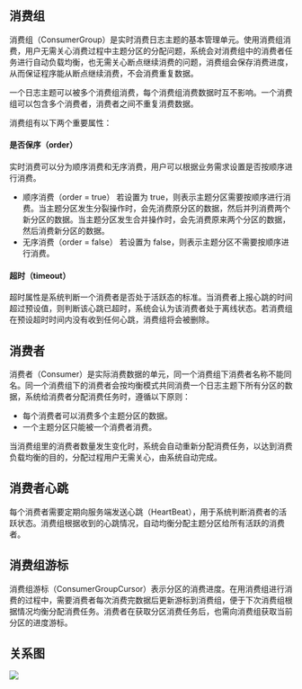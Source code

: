 ## 消费组

消费组（ConsumerGroup）是实时消费日志主题的基本管理单元。使用消费组消费，用户无需关心消费过程中主题分区的分配问题，系统会对消费组中的消费者任务进行自动负载均衡，也无需关心断点继续消费的问题，消费组会保存消费进度，从而保证程序能从断点继续消费，不会消费重复数据。

一个日志主题可以被多个消费组消费，每个消费组消费数据时互不影响。一个消费组可以包含多个消费者，消费者之间不重复消费数据。

消费组有以下两个重要属性：

#### 是否保序（order）
  实时消费可以分为顺序消费和无序消费，用户可以根据业务需求设置是否按顺序进行消费。
  - 顺序消费（order = true）
    若设置为 true，则表示主题分区需要按顺序进行消费。当主题分区发生分裂操作时，会先消费原分区的数据，然后并列消费两个新分区的数据。当主题分区发生合并操作时，会先消费原来两个分区的数据，然后消费新分区的数据。
  - 无序消费（order = false）
    若设置为 false，则表示主题分区不需要按顺序进行消费。

#### 超时（timeout）
  超时属性是系统判断一个消费者是否处于活跃态的标准。当消费者上报心跳的时间超过预设值，则判断该心跳已超时，系统会认为该消费者处于离线状态。若消费组在预设超时时间内没有收到任何心跳，消费组将会被删除。



## 消费者

消费者（Consumer）是实际消费数据的单元，同一个消费组下消费者名称不能同名。同一个消费组下的消费者会按均衡模式共同消费一个日志主题下所有分区的数据，系统给消费者分配消费任务时，遵循以下原则：

- 每个消费者可以消费多个主题分区的数据。
- 一个主题分区只能被一个消费者消费。

当消费组里的消费者数量发生变化时，系统会自动重新分配消费任务，以达到消费负载均衡的目的，分配过程用户无需关心，由系统自动完成。



## 消费者心跳

每个消费者需要定期向服务端发送心跳（HeartBeat），用于系统判断消费者的活跃状态。消费组根据收到的心跳情况，自动均衡分配主题分区给所有活跃的消费者。



## 消费组游标

消费组游标（ConsumerGroupCursor）表示分区的消费进度。在用消费组进行消费的过程中，需要消费者每次消费完数据后更新游标到消费组，便于下次消费组根据情况均衡分配消费任务。消费者在获取分区消费任务后，也需向消费组获取当前分区的进度游标。



## 关系图

![](https://main.qcloudimg.com/raw/9cec5013900ca9d5a9c32774d5a17804.png)

